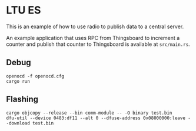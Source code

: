 # LTU ES

This is an example of how to use radio to publish data to a central server.

An example application that uses RPC from Thingsboard to increment a counter
and publish that counter to Thingsboard is available at `src/main.rs`.

## Debug
```
openocd -f openocd.cfg
cargo run
```

## Flashing
```
cargo objcopy --release --bin comm-module -- -O binary test.bin
dfu-util --device 0483:df11 --alt 0 --dfuse-address 0x08000000:leave --download test.bin
```
